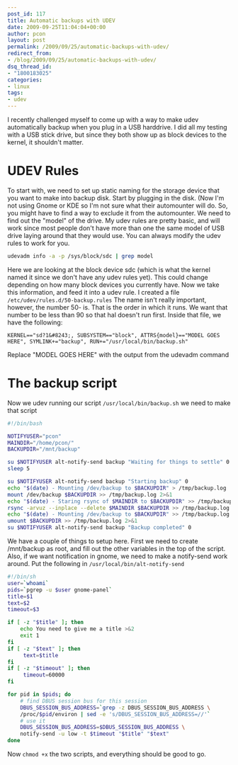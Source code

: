 ```yaml
---
post_id: 117
title: Automatic backups with UDEV
date: 2009-09-25T11:04:04+00:00
author: pcon
layout: post
permalink: /2009/09/25/automatic-backups-with-udev/
redirect_from:
- /blog/2009/09/25/automatic-backups-with-udev/
dsq_thread_id:
- "1800183025"
categories:
- linux
tags:
- udev
---
```

I recently challenged myself to come up with a way to make udev automatically backup when you plug in a USB harddrive. I did all my testing with a USB stick drive, but since they both show up as block devices to the kernel, it shouldn't matter.

# UDEV Rules

To start with, we need to set up static naming for the storage device that you want to make into backup disk.  Start by plugging in the disk.  (Now I'm not using Gnome or KDE so I'm not sure what their automounter will do.  So, you might have to find a way to exclude it from the automounter.  We need to find out the "model" of the drive.  My udev rules are pretty basic, and will work since most people don't have more than one the same model of USB drive laying around that they would use.  You can always modify the udev rules to work for you.

```bash
udevadm info -a -p /sys/block/sdc | grep model
```

Here we are looking at the block device sdc (which is what the kernel named it since we don't have any udev rules yet).  This could change depending on how many block devices you currently have.  Now we take this information, and feed it into a udev rule.  I created a file `/etc/udev/rules.d/50-backup.rules` The name isn't really important, however, the number 50- is.  That is the order in which it runs.  We want that number to be less than 90 so that hal doesn't run first.  Inside that file, we have the following:

```
KERNEL=="sd?1&#8243;, SUBSYSTEM=="block", ATTRS{model}=="MODEL GOES HERE", SYMLINK+="backup", RUN+="/usr/local/bin/backup.sh"
```

Replace "MODEL GOES HERE" with the output from the udevadm command

# The backup script

Now we udev running our script `/usr/local/bin/backup.sh` we need to make that script

```bash
#!/bin/bash

NOTIFYUSER="pcon"
MAINDIR="/home/pcon/"
BACKUPDIR="/mnt/backup"

su $NOTIFYUSER alt-notify-send backup "Waiting for things to settle" 0
sleep 5

su $NOTIFYUSER alt-notify-send backup "Starting backup" 0
echo "$(date) - Mounting /dev/backup to $BACKUPDIR" > /tmp/backup.log
mount /dev/backup $BACKUPDIR >> /tmp/backup.log 2>&1
echo "$(date) - Staring rsync of $MAINDIR to $BACKUPDIR" >> /tmp/backup.log
rsync -arvuz --inplace --delete $MAINDIR $BACKUPDIR >> /tmp/backup.log 2>&1
echo "$(date) - Mounting /dev/backup to $BACKUPDIR" >> /tmp/backup.log
umount $BACKUPDIR >> /tmp/backup.log 2>&1
su $NOTIFYUSER alt-notify-send backup "Backup completed" 0
```

We have a couple of things to setup here.  First we need to create /mnt/backup as root, and fill out the other variables in the top of the script.  Also, if we want notification in gnome, we need to make a notify-send work around.  Put the following in `/usr/local/bin/alt-notify-send`

```bash
#!/bin/sh
user=`whoami`
pids=`pgrep -u $user gnome-panel`
title=$1
text=$2
timeout=$3

if [ -z "$title" ]; then
    echo You need to give me a title >&2
    exit 1
fi
if [ -z "$text" ]; then
     text=$title
fi
if [ -z "$timeout" ]; then
     timeout=60000
fi

for pid in $pids; do
    # find DBUS session bus for this session
    DBUS_SESSION_BUS_ADDRESS=`grep -z DBUS_SESSION_BUS_ADDRESS \
    /proc/$pid/environ | sed -e 's/DBUS_SESSION_BUS_ADDRESS=//'`
    # use it
    DBUS_SESSION_BUS_ADDRESS=$DBUS_SESSION_BUS_ADDRESS \
    notify-send -u low -t $timeout "$title" "$text"
done
```

Now `chmod +x` the two scripts, and everything should be good to go.